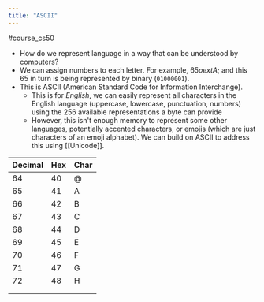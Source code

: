 ```yaml
---
title: "ASCII"
---
```

#course_cs50

- How do we represent language in a way that can be understood by computers?
- We can assign numbers to each letter. For example, $65 	o 	ext{A}$; and this $65$ in turn is being represented by binary (`01000001`).
- This is ASCII (American Standard Code for Information Interchange).
    - This is for *English*, we can easily represent all characters in the English language (uppercase, lowercase, punctuation, numbers) using the 256 available representations a byte can provide
    - However, this isn't enough memory to represent some other languages, potentially accented characters, or emojis (which are just characters of an emoji alphabet). We can build on ASCII to address this using [[Unicode]].

| Decimal | Hex | Char |
| ------- | --- | ---- |
| 64      | 40  | @    |
| 65      | 41  | A    |
| 66      | 42  | B    |
| 67      | 43  | C    |
| 68      | 44  | D    |
| 69      | 45  | E    |
| 70      | 46  | F    |
| 71      | 47  | G    |
| 72      | 48  | H    |
|         |     |      |
|         |     |      |
